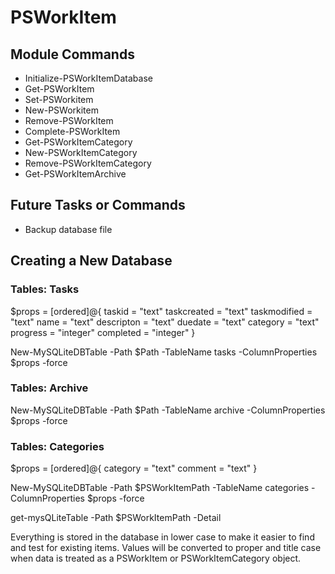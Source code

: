 # PSWorkItem

## Module Commands

+ Initialize-PSWorkItemDatabase
+ Get-PSWorkItem
+ Set-PSWorkitem
+ New-PSWorkitem
+ Remove-PSWorkItem
+ Complete-PSWorkItem
+ Get-PSWorkItemCategory
+ New-PSWorkItemCategory
+ Remove-PSWorkItemCategory
+ Get-PSWorkItemArchive

## Future Tasks or Commands

+ Backup database file

## Creating a New Database

### Tables: Tasks

$props = [ordered]@{
    taskid = "text"
    taskcreated = "text"
    taskmodified = "text"
    name = "text"
    descripton = "text"
    duedate = "text"
    category = "text"
    progress = "integer"
    completed = "integer"
}

New-MySQLiteDBTable -Path $Path -TableName tasks -ColumnProperties $props -force

### Tables: Archive

New-MySQLiteDBTable -Path $Path -TableName archive -ColumnProperties $props -force

### Tables: Categories

$props = [ordered]@{
    category = "text"
    comment = "text"
}

New-MySQLiteDBTable -Path $PSWorkItemPath -TableName categories -ColumnProperties $props -force

get-mysQLiteTable -Path $PSWorkItemPath -Detail

Everything is stored in the database in lower case to make it easier to find and test for existing items. Values will be converted to proper and title case when data is treated as a PSWorkItem or PSWorkItemCategory object.